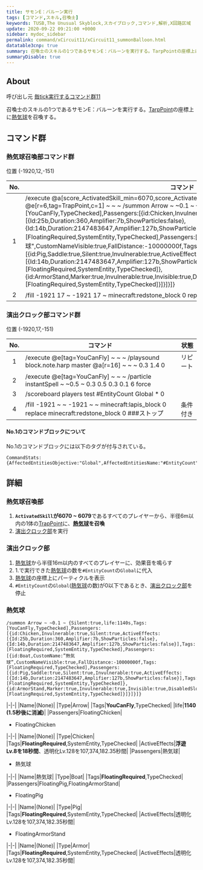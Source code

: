 ```yaml
---
title: サモンE：バルーン実行
tags: [コマンド,スキル,召喚士]
keywords: TUSB,The Unusual Skyblock,スカイブロック,コマンド,解析,X回路区域
update: 2020-09-22 09:21:00 +0000
sidebar: mydoc_sidebar
permalink: command/xCircuit11/xCircuit11_summonBalloon.html
datatable3cnp: true
summary: 召喚士のスキルの1つであるサモンE：バルーンを実行する。TarpPointの座標上に熱気球を召喚する。
summaryDisable: true
---
```


## About

<span class="tagBlack">呼び出し元</span> [毎tick実行するコマンド群11]({{site.baseurl}}/command/xCircuit11/xCircuit11_command.html)

召喚士のスキルの1つであるサモンE：バルーンを実行する。[TarpPoint]({{site.baseurl}}/entity/entity_entity.html#trappoint)の座標上に[熱気球](#熱気球)を召喚する。

## コマンド群

### 熱気球召喚部コマンド群

<span class="tagYellow">位置</span> (-1920,12,-151)

<div class="datatable3cnp-begin"></div>

|No.|コマンド||
|:-:|-|-|
|1|/execute @a[score_ActivatedSkill_min=6070,score_ActivatedSkill=6079] ~ ~ ~ /execute @e[r=6,tag=TrapPoint,c=1] ~ ~ ~ /summon Arrow ~ ~0.1 ~ {Silent:true,life:1140s,Tags:[YouCanFly,TypeChecked],Passengers:[{id:Chicken,Invulnerable:true,Silent:true,ActiveEffects:[{Id:25b,Duration:360,Amplifier:7b,ShowParticles:false},{Id:14b,Duration:2147483647,Amplifier:127b,ShowParticles:false}],Tags:[FloatingRequired,SystemEntity,TypeChecked],Passengers:[{id:Boat,CustomName:"熱気球",CustomNameVisible:true,FallDistance:-10000000f,Tags:[FloatingRequired,TypeChecked],Passengers:[{id:Pig,Saddle:true,Silent:true,Invulnerable:true,ActiveEffects:[{Id:14b,Duration:2147483647,Amplifier:127b,ShowParticles:false}],Tags:[FloatingRequired,SystemEntity,TypeChecked]},{id:ArmorStand,Marker:true,Invulnerable:true,Invisible:true,DisabledSlots:31,Small:true,NoBasePlate:true,Tags:[FloatingRequired,SystemEntity,TypeChecked]}]}]}]}|
|2|/fill -1921 17 ~ -1921 17 ~ minecraft:redstone_block 0 replace minecraft:lapis_block 0 ###演出クロック|

<div class="datatable3cnp-end"></div>

### 演出クロック部コマンド群

<span class="tagYellow">位置</span> (-1920,17,-151)

<div class="datatable3cnp-begin"></div>

|No.|コマンド|状態|
|:-:|-|-|
|1|/execute @e[tag=YouCanFly] ~ ~ ~ /playsound block.note.harp master @a[r=16] ~ ~ ~ 0.3 1.4 0 |リピート|
|2|/execute @e[tag=YouCanFly] ~ ~ ~ /particle instantSpell ~ ~0.5 ~ 0.3 0.5 0.3 0.1 6 force|
|3|/scoreboard players test #EntityCount Global * 0|
|4|/fill -1921 ~ ~ -1921 ~ ~ minecraft:lapis_block 0 replace minecraft:redstone_block 0 ###ストップ|条件付き|

<div class="datatable3cnp-end"></div>

#### No.1のコマンドブロックについて

No.1のコマンドブロックには以下のタグが付与されている。

```mcfunction
CommandStats:{AffectedEntitiesObjective:"Global",AffectedEntitiesName:"#EntityCount"}
```

## 詳細

### 熱気球召喚部

1. **`ActivatedSkill`が6070 ~ 6079**であるすべてのプレイヤーから、半径6m以内の1体の[TrapPoint]({{site.baseurl}}/entity/entity_entity.html#trappoint)に、**[熱気球](#熱気球)を召喚**
2. [演出クロック部](#演出クロック部)を実行

### 演出クロック部

1. [熱気球](#熱気球)から半径16m以内のすべてのプレイヤーに、効果音を鳴らす
2. 1.で実行できた[熱気球](#熱気球)の数を`#EntityCount`の`Global`に代入
3. [熱気球](#熱気球)の座標上にパーティクルを表示
4. `#EntityCount`の`Global`([熱気球](#熱気球)の数)が0以下であるとき、[演出クロック部](#演出クロック部)を停止

### 熱気球

```mcfunction
/summon Arrow ~ ~0.1 ~ {Silent:true,life:1140s,Tags:[YouCanFly,TypeChecked],Passengers:[{id:Chicken,Invulnerable:true,Silent:true,ActiveEffects:[{Id:25b,Duration:360,Amplifier:7b,ShowParticles:false},{Id:14b,Duration:2147483647,Amplifier:127b,ShowParticles:false}],Tags:[FloatingRequired,SystemEntity,TypeChecked],Passengers:[{id:Boat,CustomName:”熱気球”,CustomNameVisible:true,FallDistance:-10000000f,Tags:[FloatingRequired,TypeChecked],Passengers:[{id:Pig,Saddle:true,Silent:true,Invulnerable:true,ActiveEffects:[{Id:14b,Duration:2147483647,Amplifier:127b,ShowParticles:false}],Tags:[FloatingRequired,SystemEntity,TypeChecked]},{id:ArmorStand,Marker:true,Invulnerable:true,Invisible:true,DisabledSlots:31,Small:true,NoBasePlate:true,Tags:[FloatingRequired,SystemEntity,TypeChecked]}]}]}]}
```

|-|-|
|Name|(None)|
|Type|Arrow|
|Tags|**YouCanFly**,TypeChecked|
|life|**1140 (1.5秒後に消滅)**|
|Passengers|FloatingChicken|

- FloatingChicken

|-|-|
|Name|(None)|
|Type|Chicken|
|Tags|**FloatingRequired**,SystemEntity,TypeChecked|
|ActiveEffects|**浮遊Lv.8を18秒間**、透明化Lv.128を107,374,182.35秒間|
|Passengers|熱気球|

- 熱気球

|-|-|
|Name|熱気球|
|Type|Boat|
|Tags|**FloatingRequired**,TypeChecked|
|Passengers|FloatingPig,FloatingArmorStand|

- FloatingPig

|-|-|
|Name|(None)|
|Type|Pig|
|Tags|**FloatingRequired**,SystemEntity,TypeChecked|
|ActiveEffects|透明化Lv.128を107,374,182.35秒間|

- FloatingArmorStand

|-|-|
|Name|(None)|
|Type|Armor|
|Tags|**FloatingRequired**,SystemEntity,TypeChecked|
|ActiveEffects|透明化Lv.128を107,374,182.35秒間|
